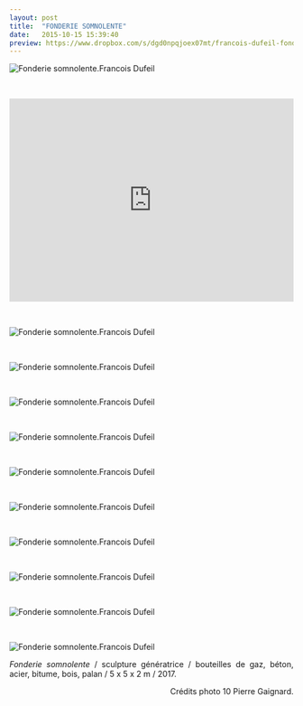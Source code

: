 ```yaml
---
layout: post
title:  "FONDERIE SOMNOLENTE"
date:   2015-10-15 15:39:40
preview: https://www.dropbox.com/s/dgd0npqjoex07mt/francois-dufeil-fonderie-preview.jpg?raw=1
---
```


<img src="https://www.dropbox.com/s/giymvccxu0hj9ze/francois-dufeil-fonderie%20%281%29.jpg?raw=1" alt="Fonderie somnolente.Francois Dufeil"> 
<p>&nbsp;</p>

<iframe src="https://player.vimeo.com/video/241912834" width="100%" height="360" frameborder="0" webkitallowfullscreen mozallowfullscreen allowfullscreen></iframe>
<p>&nbsp;</p>

<img src="https://www.dropbox.com/s/ik21uwva743l8r6/francois-dufeil-fonderie%20%2810%29.jpg?raw=1" alt="Fonderie somnolente.Francois Dufeil">
<p>&nbsp;</p>

<img src="https://www.dropbox.com/s/k3e7rndycxallyq/francois-dufeil-fonderie%20%283%29.jpg?raw=1" alt="Fonderie somnolente.Francois Dufeil">
<p>&nbsp;</p>

<img src="https://www.dropbox.com/s/rvrgx2qsna36sr4/francois-dufeil-fonderie%20%284%29.jpg?raw=1" alt="Fonderie somnolente.Francois Dufeil">
<p>&nbsp;</p>

<img src="https://www.dropbox.com/s/96yjq3kxifb57k6/francois-dufeil-fonderie%20%282%29.jpg?raw=1" alt="Fonderie somnolente.Francois Dufeil">
<p>&nbsp;</p>

<img src="https://www.dropbox.com/s/8r110dat8h7lf43/francois-dufeil-fonderie%20%285%29.jpg?raw=1" alt="Fonderie somnolente.Francois Dufeil">
<p>&nbsp;</p>

<img src="https://www.dropbox.com/s/bh78eny8l2108b3/francois-dufeil-fonderie%20%286%29.jpg?raw=1" alt="Fonderie somnolente.Francois Dufeil">
<p>&nbsp;</p>

<img src="https://www.dropbox.com/s/t4m6oabe7ipk87d/francois-dufeil-fonderie%20%287%29.jpg?raw=1" alt="Fonderie somnolente.Francois Dufeil">
<p>&nbsp;</p>

<img src="https://www.dropbox.com/s/26axzw42saondm9/francois-dufeil-fonderie%20%288%29.jpg?raw=1" alt="Fonderie somnolente.Francois Dufeil">
<p>&nbsp;</p>

<img src="https://www.dropbox.com/s/anekd1zgfo68axk/francois-dufeil-fonderie%20%289%29.jpg?raw=1" alt="Fonderie somnolente.Francois Dufeil">
<p>&nbsp;</p>

<img src="https://www.dropbox.com/s/pa6rixlj7254jm3/francois-dufeil-fonderie.jpg?raw=1" alt="Fonderie somnolente.Francois Dufeil"> 


<p style="text-align:justify">
<span style="font-style: italic;">Fonderie somnolente</span> / sculpture g&eacute;n&eacute;ratrice / bouteilles de gaz, b&eacute;ton, acier, bitume, bois, palan / 5 x 5 x 2 m / 2017.
</p>



<p style="text-align:right; font-size: 14px;">
Cr&eacute;dits photo 10 Pierre Gaignard.
</p>
<br>






